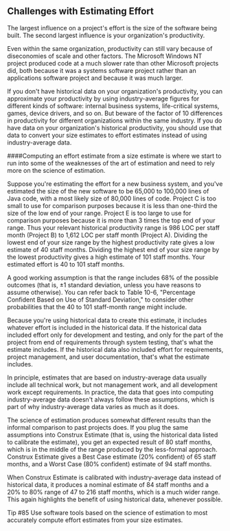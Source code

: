 Challenges with Estimating Effort 
---

The largest influence on a project's effort is the size of the software being built. The second largest influence is your organization's productivity.

Even within the same organization, productivity can still vary because of diseconomies of scale and other factors. The Microsoft Windows NT project produced code at a much slower rate than other Microsoft projects did, both because it was a systems software project rather than an applications software project and because it was much larger.

If you don't have historical data on your organization's productivity, you can approximate your productivity by using industry-average figures for different kinds of software: internal business systems, life-critical systems, games, device drivers, and so on. But beware of the factor of 10 differences in productivity for different organizations within the same industry. If you do have data on your organization's historical productivity, you should use that data to convert your size estimates to effort estimates instead of using industry-average data.

####Computing an effort estimate from a size estimate is where we start to run into some of the weaknesses of the art of estimation and need to rely more on the science of estimation.

Suppose you're estimating the effort for a new business system, and you've estimated the size of the new software to be 65,000 to 100,000 lines of Java code, with a most likely size of 80,000 lines of code. Project C is too small to use for comparison purposes because it is less than one-third the size of the low end of your range. Project E is too large to use for comparison purposes because it is more than 3 times the top end of your range. Thus your relevant historical productivity range is 986 LOC per staff month (Project B) to 1,612 LOC per staff month (Project A). Dividing the lowest end of your size range by the highest productivity rate gives a low estimate of 40 staff months. Dividing the highest end of your size range by the lowest productivity gives a high estimate of 101 staff months. Your estimated effort is 40 to 101 staff months.

A good working assumption is that the range includes 68% of the possible outcomes (that is, ±1 standard deviation, unless you have reasons to assume otherwise). You can refer back to Table 10-6, "Percentage Confident Based on Use of Standard Deviation," to consider other probabilities that the 40 to 101 staff-month range might include.

Because you're using historical data to create this estimate, it includes whatever effort is included in the historical data. If the historical data included effort only for development and testing, and only for the part of the project from end of requirements through system testing, that's what the estimate includes. If the historical data also included effort for requirements, project management, and user documentation, that's what the estimate includes.

In principle, estimates that are based on industry-average data usually include all technical work, but not management work, and all development work except requirements. In practice, the data that goes into computing industry-average data doesn't always follow these assumptions, which is part of why industry-average data varies as much as it does.

The science of estimation produces somewhat different results than the informal comparison to past projects does. If you plug the same assumptions into Construx Estimate (that is, using the historical data listed to calibrate the estimate), you get an expected result of 80 staff months, which is in the middle of the range produced by the less-formal approach. Construx Estimate gives a Best Case estimate (20% confident) of 65 staff months, and a Worst Case (80% confident) estimate of 94 staff months.

When Construx Estimate is calibrated with industry-average data instead of historical data, it produces a nominal estimate of 84 staff months and a 20% to 80% range of 47 to 216 staff months, which is a much wider range. This again highlights the benefit of using historical data, whenever possible.

 Tip #85  Use software tools based on the science of estimation to most accurately compute effort estimates from your size estimates.
 
